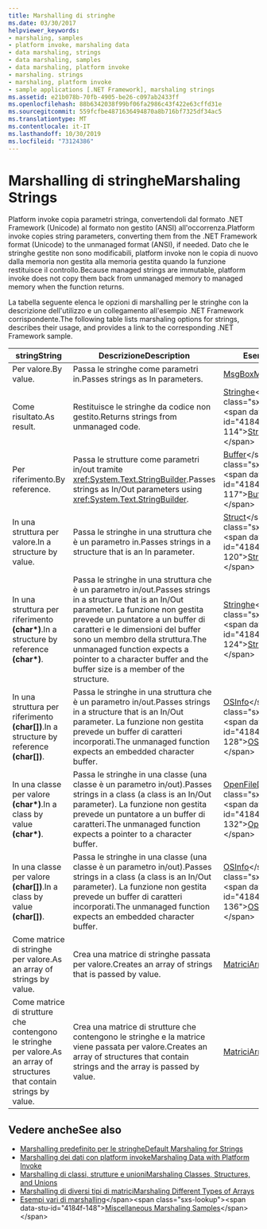 ```yaml
---
title: Marshalling di stringhe
ms.date: 03/30/2017
helpviewer_keywords:
- marshaling, samples
- platform invoke, marshaling data
- data marshaling, strings
- data marshaling, samples
- data marshaling, platform invoke
- marshaling. strings
- marshaling, platform invoke
- sample applications [.NET Framework], marshaling strings
ms.assetid: e21b078b-70fb-4905-be26-c097ab2433ff
ms.openlocfilehash: 88b6342038f99bf06fa2986c43f422e63cffd31e
ms.sourcegitcommit: 559fcfbe4871636494870a8b716bf7325df34ac5
ms.translationtype: MT
ms.contentlocale: it-IT
ms.lasthandoff: 10/30/2019
ms.locfileid: "73124386"
---
```

# <a name="marshaling-strings"></a><span data-ttu-id="4184f-102">Marshalling di stringhe</span><span class="sxs-lookup"><span data-stu-id="4184f-102">Marshaling Strings</span></span>
<span data-ttu-id="4184f-103">Platform invoke copia parametri stringa, convertendoli dal formato .NET Framework (Unicode) al formato non gestito (ANSI) all'occorrenza.</span><span class="sxs-lookup"><span data-stu-id="4184f-103">Platform invoke copies string parameters, converting them from the .NET Framework format (Unicode) to the unmanaged format (ANSI), if needed.</span></span> <span data-ttu-id="4184f-104">Dato che le stringhe gestite non sono modificabili, platform invoke non le copia di nuovo dalla memoria non gestita alla memoria gestita quando la funzione restituisce il controllo.</span><span class="sxs-lookup"><span data-stu-id="4184f-104">Because managed strings are immutable, platform invoke does not copy them back from unmanaged memory to managed memory when the function returns.</span></span>  
  
 <span data-ttu-id="4184f-105">La tabella seguente elenca le opzioni di marshalling per le stringhe con la descrizione dell'utilizzo e un collegamento all'esempio .NET Framework corrispondente.</span><span class="sxs-lookup"><span data-stu-id="4184f-105">The following table lists marshaling options for strings, describes their usage, and provides a link to the corresponding .NET Framework sample.</span></span>  
  
|<span data-ttu-id="4184f-106">string</span><span class="sxs-lookup"><span data-stu-id="4184f-106">String</span></span>|<span data-ttu-id="4184f-107">Descrizione</span><span class="sxs-lookup"><span data-stu-id="4184f-107">Description</span></span>|<span data-ttu-id="4184f-108">Esempio</span><span class="sxs-lookup"><span data-stu-id="4184f-108">Sample</span></span>|  
|------------|-----------------|------------|  
|<span data-ttu-id="4184f-109">Per valore.</span><span class="sxs-lookup"><span data-stu-id="4184f-109">By value.</span></span>|<span data-ttu-id="4184f-110">Passa le stringhe come parametri in.</span><span class="sxs-lookup"><span data-stu-id="4184f-110">Passes strings as In parameters.</span></span>|[<span data-ttu-id="4184f-111">MsgBox</span><span class="sxs-lookup"><span data-stu-id="4184f-111">MsgBox</span></span>](msgbox-sample.md)|  
|<span data-ttu-id="4184f-112">Come risultato.</span><span class="sxs-lookup"><span data-stu-id="4184f-112">As result.</span></span>|<span data-ttu-id="4184f-113">Restituisce le stringhe da codice non gestito.</span><span class="sxs-lookup"><span data-stu-id="4184f-113">Returns strings from unmanaged code.</span></span>|<span data-ttu-id="4184f-114">[Stringhe](https://docs.microsoft.com/previous-versions/dotnet/netframework-4.0/e765dyyy(v=vs.100))</span><span class="sxs-lookup"><span data-stu-id="4184f-114">[Strings](https://docs.microsoft.com/previous-versions/dotnet/netframework-4.0/e765dyyy(v=vs.100))</span></span>|  
|<span data-ttu-id="4184f-115">Per riferimento.</span><span class="sxs-lookup"><span data-stu-id="4184f-115">By reference.</span></span>|<span data-ttu-id="4184f-116">Passa le strutture come parametri in/out tramite <xref:System.Text.StringBuilder>.</span><span class="sxs-lookup"><span data-stu-id="4184f-116">Passes strings as In/Out parameters using <xref:System.Text.StringBuilder>.</span></span>|<span data-ttu-id="4184f-117">[Buffer](https://docs.microsoft.com/previous-versions/dotnet/netframework-4.0/x3txb6xc(v=vs.100))</span><span class="sxs-lookup"><span data-stu-id="4184f-117">[Buffers](https://docs.microsoft.com/previous-versions/dotnet/netframework-4.0/x3txb6xc(v=vs.100))</span></span>|  
|<span data-ttu-id="4184f-118">In una struttura per valore.</span><span class="sxs-lookup"><span data-stu-id="4184f-118">In a structure by value.</span></span>|<span data-ttu-id="4184f-119">Passa le stringhe in una struttura che è un parametro in.</span><span class="sxs-lookup"><span data-stu-id="4184f-119">Passes strings in a structure that is an In parameter.</span></span>|<span data-ttu-id="4184f-120">[Struct](https://docs.microsoft.com/previous-versions/dotnet/netframework-4.0/eadtsekz(v=vs.100))</span><span class="sxs-lookup"><span data-stu-id="4184f-120">[Structs](https://docs.microsoft.com/previous-versions/dotnet/netframework-4.0/eadtsekz(v=vs.100))</span></span>|  
|<span data-ttu-id="4184f-121">In una struttura per riferimento **(char\*)**.</span><span class="sxs-lookup"><span data-stu-id="4184f-121">In a structure by reference **(char\*)**.</span></span>|<span data-ttu-id="4184f-122">Passa le stringhe in una struttura che è un parametro in/out.</span><span class="sxs-lookup"><span data-stu-id="4184f-122">Passes strings in a structure that is an In/Out parameter.</span></span> <span data-ttu-id="4184f-123">La funzione non gestita prevede un puntatore a un buffer di caratteri e le dimensioni del buffer sono un membro della struttura.</span><span class="sxs-lookup"><span data-stu-id="4184f-123">The unmanaged function expects a pointer to a character buffer and the buffer size is a member of the structure.</span></span>|<span data-ttu-id="4184f-124">[Stringhe](https://docs.microsoft.com/previous-versions/dotnet/netframework-4.0/e765dyyy(v=vs.100))</span><span class="sxs-lookup"><span data-stu-id="4184f-124">[Strings](https://docs.microsoft.com/previous-versions/dotnet/netframework-4.0/e765dyyy(v=vs.100))</span></span>|  
|<span data-ttu-id="4184f-125">In una struttura per riferimento **(char[])**.</span><span class="sxs-lookup"><span data-stu-id="4184f-125">In a structure by reference **(char[])**.</span></span>|<span data-ttu-id="4184f-126">Passa le stringhe in una struttura che è un parametro in/out.</span><span class="sxs-lookup"><span data-stu-id="4184f-126">Passes strings in a structure that is an In/Out parameter.</span></span> <span data-ttu-id="4184f-127">La funzione non gestita prevede un buffer di caratteri incorporati.</span><span class="sxs-lookup"><span data-stu-id="4184f-127">The unmanaged function expects an embedded character buffer.</span></span>|<span data-ttu-id="4184f-128">[OSInfo](https://docs.microsoft.com/previous-versions/dotnet/netframework-4.0/795sy883(v=vs.100))</span><span class="sxs-lookup"><span data-stu-id="4184f-128">[OSInfo](https://docs.microsoft.com/previous-versions/dotnet/netframework-4.0/795sy883(v=vs.100))</span></span>|  
|<span data-ttu-id="4184f-129">In una classe per valore **(char\*)**.</span><span class="sxs-lookup"><span data-stu-id="4184f-129">In a class by value **(char\*)**.</span></span>|<span data-ttu-id="4184f-130">Passa le stringhe in una classe (una classe è un parametro in/out).</span><span class="sxs-lookup"><span data-stu-id="4184f-130">Passes strings in a class (a class is an In/Out parameter).</span></span> <span data-ttu-id="4184f-131">La funzione non gestita prevede un puntatore a un buffer di caratteri.</span><span class="sxs-lookup"><span data-stu-id="4184f-131">The unmanaged function expects a pointer to a character buffer.</span></span>|<span data-ttu-id="4184f-132">[OpenFileDlg](https://docs.microsoft.com/previous-versions/dotnet/netframework-4.0/w5tyztk9(v=vs.100))</span><span class="sxs-lookup"><span data-stu-id="4184f-132">[OpenFileDlg](https://docs.microsoft.com/previous-versions/dotnet/netframework-4.0/w5tyztk9(v=vs.100))</span></span>|  
|<span data-ttu-id="4184f-133">In una classe per valore **(char[])**.</span><span class="sxs-lookup"><span data-stu-id="4184f-133">In a class by value **(char[])**.</span></span>|<span data-ttu-id="4184f-134">Passa le stringhe in una classe (una classe è un parametro in/out).</span><span class="sxs-lookup"><span data-stu-id="4184f-134">Passes strings in a class (a class is an In/Out parameter).</span></span> <span data-ttu-id="4184f-135">La funzione non gestita prevede un buffer di caratteri incorporati.</span><span class="sxs-lookup"><span data-stu-id="4184f-135">The unmanaged function expects an embedded character buffer.</span></span>|<span data-ttu-id="4184f-136">[OSInfo](https://docs.microsoft.com/previous-versions/dotnet/netframework-4.0/795sy883(v=vs.100))</span><span class="sxs-lookup"><span data-stu-id="4184f-136">[OSInfo](https://docs.microsoft.com/previous-versions/dotnet/netframework-4.0/795sy883(v=vs.100))</span></span>|  
|<span data-ttu-id="4184f-137">Come matrice di stringhe per valore.</span><span class="sxs-lookup"><span data-stu-id="4184f-137">As an array of strings by value.</span></span>|<span data-ttu-id="4184f-138">Crea una matrice di stringhe passata per valore.</span><span class="sxs-lookup"><span data-stu-id="4184f-138">Creates an array of strings that is passed by value.</span></span>|[<span data-ttu-id="4184f-139">Matrici</span><span class="sxs-lookup"><span data-stu-id="4184f-139">Arrays</span></span>](marshaling-different-types-of-arrays.md)|  
|<span data-ttu-id="4184f-140">Come matrice di strutture che contengono le stringhe per valore.</span><span class="sxs-lookup"><span data-stu-id="4184f-140">As an array of structures that contain strings by value.</span></span>|<span data-ttu-id="4184f-141">Crea una matrice di strutture che contengono le stringhe e la matrice viene passata per valore.</span><span class="sxs-lookup"><span data-stu-id="4184f-141">Creates an array of structures that contain strings and the array is passed by value.</span></span>|[<span data-ttu-id="4184f-142">Matrici</span><span class="sxs-lookup"><span data-stu-id="4184f-142">Arrays</span></span>](marshaling-different-types-of-arrays.md)|  
  
## <a name="see-also"></a><span data-ttu-id="4184f-143">Vedere anche</span><span class="sxs-lookup"><span data-stu-id="4184f-143">See also</span></span>

- [<span data-ttu-id="4184f-144">Marshalling predefinito per le stringhe</span><span class="sxs-lookup"><span data-stu-id="4184f-144">Default Marshaling for Strings</span></span>](default-marshaling-for-strings.md)
- [<span data-ttu-id="4184f-145">Marshalling dei dati con platform invoke</span><span class="sxs-lookup"><span data-stu-id="4184f-145">Marshaling Data with Platform Invoke</span></span>](marshaling-data-with-platform-invoke.md)
- [<span data-ttu-id="4184f-146">Marshalling di classi, strutture e unioni</span><span class="sxs-lookup"><span data-stu-id="4184f-146">Marshaling Classes, Structures, and Unions</span></span>](marshaling-classes-structures-and-unions.md)
- [<span data-ttu-id="4184f-147">Marshalling di diversi tipi di matrici</span><span class="sxs-lookup"><span data-stu-id="4184f-147">Marshaling Different Types of Arrays</span></span>](marshaling-different-types-of-arrays.md)
- <span data-ttu-id="4184f-148">[Esempi vari di marshalling](https://docs.microsoft.com/previous-versions/dotnet/netframework-4.0/ss9sb93t(v=vs.100))</span><span class="sxs-lookup"><span data-stu-id="4184f-148">[Miscellaneous Marshaling Samples](https://docs.microsoft.com/previous-versions/dotnet/netframework-4.0/ss9sb93t(v=vs.100))</span></span>

